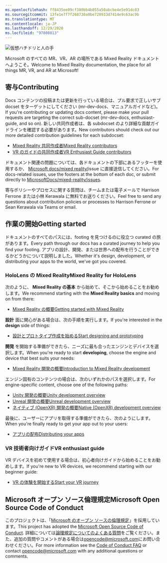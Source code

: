 ```yaml
---
ms.openlocfilehash: ff8435ee09cf380bb4b055a50abcbe4e5e91dc03
ms.sourcegitcommit: 13fe1e7f7f268730a0be720933d7414e9c63ac9b
ms.translationtype: MT
ms.contentlocale: ja-JP
ms.lasthandoff: 12/29/2020
ms.locfileid: "97808813"
---
```

![仮想ハチドリと人の手](mixed-reality-docs/mr-dev-docs/discover/images/01_MixedReality.png)

<span data-ttu-id="3e6ad-102">Microsoft のすべての MR、VR、AR の場所である Mixed Reality ドキュメントへようこそ。</span><span class="sxs-lookup"><span data-stu-id="3e6ad-102">Welcome to Mixed Reality documentation, the place for all things MR, VR, and AR at Microsoft!</span></span>

## <a name="contributing"></a><span data-ttu-id="3e6ad-103">寄与</span><span class="sxs-lookup"><span data-stu-id="3e6ad-103">Contributing</span></span>

<span data-ttu-id="3e6ad-104">Docs コンテンツの投稿または更新を行っている場合は、プル要求で正しいサブ docset をターゲットにしてください (mr-dev-docs、マニュアルガイドなど)。</span><span class="sxs-lookup"><span data-stu-id="3e6ad-104">If you're contributing or updating docs content, please make your pull requests are targeting the correct sub-docset (mr-dev-docs, enthusiast-guide, and so on).</span></span> <span data-ttu-id="3e6ad-105">新しい共同作成者は、各 subdocset のより詳細な貢献ガイドラインを確認する必要があります。</span><span class="sxs-lookup"><span data-stu-id="3e6ad-105">New contributors should check out our more detailed contribution guidelines for each subdocset:</span></span>

* [<span data-ttu-id="3e6ad-106">Mixed Reality 共同作成者</span><span class="sxs-lookup"><span data-stu-id="3e6ad-106">Mixed Reality contributors</span></span>](mixed-reality-docs/mr-dev-docs/CONTRIBUTING.md)
* [<span data-ttu-id="3e6ad-107">VR のガイドの共同作成者</span><span class="sxs-lookup"><span data-stu-id="3e6ad-107">VR Enthusiast Guide contributors</span></span>](mixed-reality-docs/enthusiast-guide/CONTRIBUTING.md)

<span data-ttu-id="3e6ad-108">ドキュメント関連の問題については、各ドキュメントの下部にあるフッターを使用するか、 [Microsoft docs/mixed reality/](https://github.com/MicrosoftDocs/mixed-reality/issues)issue に直接送信してください。</span><span class="sxs-lookup"><span data-stu-id="3e6ad-108">For docs-related issues, use the footers at the bottom of each doc, or submit directly to [MicrosoftDocs/mixed-reality/issues](https://github.com/MicrosoftDocs/mixed-reality/issues).</span></span>

<span data-ttu-id="3e6ad-109">寄与ポリシーやプロセスに関する質問は、チームまたは電子メールで Harrison Ferrone または小林 Kerawala に無料でお送りください。</span><span class="sxs-lookup"><span data-stu-id="3e6ad-109">Feel free to send any questions about contribution policies or processes to Harrison Ferrone or Sean Kerawala via Teams or email.</span></span> 

## <a name="getting-started"></a><span data-ttu-id="3e6ad-110">作業の開始</span><span class="sxs-lookup"><span data-stu-id="3e6ad-110">Getting started</span></span> 

<span data-ttu-id="3e6ad-111">ドキュメントのすべてのパスには、footing を見つけるのに役立つ curated の旅があります。</span><span class="sxs-lookup"><span data-stu-id="3e6ad-111">Every path through our docs has a curated journey to help you find your footing.</span></span> <span data-ttu-id="3e6ad-112">アプリの設計、開発、または世界への配布を行うことができるかどうかについて説明しました。</span><span class="sxs-lookup"><span data-stu-id="3e6ad-112">Whether it's design, development, or distributing your apps to the world, we've got you covered.</span></span> 

### <a name="mixed-reality-for-hololens"></a><span data-ttu-id="3e6ad-113">HoloLens の Mixed Reality</span><span class="sxs-lookup"><span data-stu-id="3e6ad-113">Mixed Reality for HoloLens</span></span>

<span data-ttu-id="3e6ad-114">次のように、 **Mixed Reality の基本** から始めて、そこから始めることをお勧めします。</span><span class="sxs-lookup"><span data-stu-id="3e6ad-114">We recommend starting with the **Mixed Reality basics** and moving on from there:</span></span>

* [<span data-ttu-id="3e6ad-115">Mixed Reality の概要</span><span class="sxs-lookup"><span data-stu-id="3e6ad-115">Getting started with Mixed Reality</span></span>](mixed-reality-docs/mr-dev-docs/discover/get-started-with-mr.md)

<span data-ttu-id="3e6ad-116">**設計** 面に関心がある場合は、次の手順を実行します。</span><span class="sxs-lookup"><span data-stu-id="3e6ad-116">If you're interested in the **design** side of things:</span></span>

* [<span data-ttu-id="3e6ad-117">設計とプロトタイプ作成を始める</span><span class="sxs-lookup"><span data-stu-id="3e6ad-117">Start designing and prototyping</span></span>](mixed-reality-docs/mr-dev-docs/design/design.md)

<span data-ttu-id="3e6ad-118">**開発** を開始する準備ができたら、ニーズに最も合ったエンジンとデバイスを選択します。</span><span class="sxs-lookup"><span data-stu-id="3e6ad-118">When you're ready to start **developing**, choose the engine and device that best suits your needs:</span></span>

* [<span data-ttu-id="3e6ad-119">Mixed Reality 開発の概要</span><span class="sxs-lookup"><span data-stu-id="3e6ad-119">Introduction to Mixed Reality development</span></span>](mixed-reality-docs/mr-dev-docs/develop/development.md)

<span data-ttu-id="3e6ad-120">エンジン固有のコンテンツの場合は、次のいずれかのパスを選択します。</span><span class="sxs-lookup"><span data-stu-id="3e6ad-120">For engine-specific content, choose one of the following paths:</span></span>

* [<span data-ttu-id="3e6ad-121">Unity 開発の概要</span><span class="sxs-lookup"><span data-stu-id="3e6ad-121">Unity development overview</span></span>](mixed-reality-docs/mr-dev-docs/develop/unity/unity-development-overview.md)
* [<span data-ttu-id="3e6ad-122">Unreal 開発の概要</span><span class="sxs-lookup"><span data-stu-id="3e6ad-122">Unreal development overview</span></span>](mixed-reality-docs/mr-dev-docs/develop/unreal/unreal-development-overview.md)
* [<span data-ttu-id="3e6ad-123">ネイティブ (OpenXR) 開発の概要</span><span class="sxs-lookup"><span data-stu-id="3e6ad-123">Native (OpenXR) development overview</span></span>](mixed-reality-docs/mr-dev-docs/develop/native/directx-development-overview.md)

<span data-ttu-id="3e6ad-124">最後に、ユーザーにアプリを取得する準備ができたら、次のようにします。</span><span class="sxs-lookup"><span data-stu-id="3e6ad-124">When you're finally ready to get your app out to your users:</span></span>

* [<span data-ttu-id="3e6ad-125">アプリの配布</span><span class="sxs-lookup"><span data-stu-id="3e6ad-125">Distributing your apps</span></span>](mixed-reality-docs/mr-dev-docs/distribute/distribute-overview.md)

### <a name="vr-enthusiast-guide"></a><span data-ttu-id="3e6ad-126">VR 技術者向けガイド</span><span class="sxs-lookup"><span data-stu-id="3e6ad-126">VR enthusiast guide</span></span>

<span data-ttu-id="3e6ad-127">VR デバイスを初めて使用する場合は、初心者向けガイドから始めることをお勧めします。</span><span class="sxs-lookup"><span data-stu-id="3e6ad-127">If you're new to VR devices, we recommend starting with our beginner guide:</span></span>

* [<span data-ttu-id="3e6ad-128">VR の体験を開始する</span><span class="sxs-lookup"><span data-stu-id="3e6ad-128">Start your VR journey</span></span>](enthusiast-guide/vr-journey.md)

## <a name="microsoft-open-source-code-of-conduct"></a><span data-ttu-id="3e6ad-129">Microsoft オープン ソース倫理規定</span><span class="sxs-lookup"><span data-stu-id="3e6ad-129">Microsoft Open Source Code of Conduct</span></span>

<span data-ttu-id="3e6ad-130">このプロジェクトは、「[Microsoft のオープン ソースの倫理規定](https://opensource.microsoft.com/codeofconduct/)」を採用しています。</span><span class="sxs-lookup"><span data-stu-id="3e6ad-130">This project has adopted the [Microsoft Open Source Code of Conduct](https://opensource.microsoft.com/codeofconduct/).</span></span>
<span data-ttu-id="3e6ad-131">詳細については[論理規定についてのよくある質問](https://opensource.microsoft.com/codeofconduct/faq/)をご覧ください。また、追加の質問やコメントがある場合は[opencode@microsoft.com](mailto:opencode@microsoft.com)にお問い合わせください。</span><span class="sxs-lookup"><span data-stu-id="3e6ad-131">For more information see the [Code of Conduct FAQ](https://opensource.microsoft.com/codeofconduct/faq/) or contact [opencode@microsoft.com](mailto:opencode@microsoft.com) with any additional questions or comments.</span></span>

